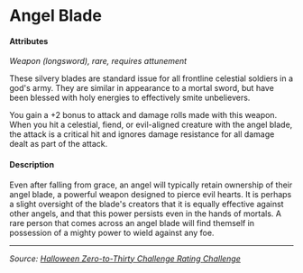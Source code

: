 # Angel Blade

#### Attributes
 
_Weapon (longsword), rare, requires attunement_
 
These silvery blades are standard issue for all frontline celestial soldiers in a god's army. They are similar in appearance to a mortal sword, but have been blessed with holy energies to effectively smite unbelievers.

You gain a +2 bonus to attack and damage rolls made with this weapon. When you hit a celestial, fiend, or evil-aligned creature with the angel blade, the attack is a critical hit and ignores damage resistance for all damage dealt as part of the attack.

#### Description

Even after falling from grace, an angel will typically retain ownership of their angel blade, a powerful weapon designed to pierce evil hearts. It is perhaps a slight oversight of the blade's creators that it is equally effective against other angels, and that this power persists even in the hands of mortals. A rare person that comes across an angel blade will find themself in possession of a mighty power to wield against any foe.

---

_Source: [Halloween Zero-to-Thirty Challenge Rating Challenge](https://mpanighetti.tumblr.com/tagged/030crc)_
